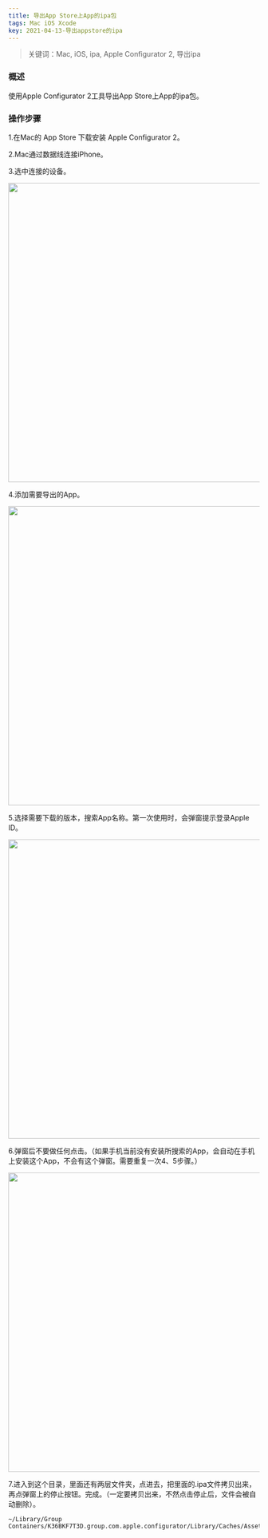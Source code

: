 ```yaml
---
title: 导出App Store上App的ipa包
tags: Mac iOS Xcode
key: 2021-04-13-导出appstore的ipa
---
```

> 关键词：Mac, iOS, ipa, Apple Configurator 2, 导出ipa

### 概述

使用Apple Configurator 2工具导出App Store上App的ipa包。

### 操作步骤

1.在Mac的 App Store 下载安装 Apple Configurator 2。

2.Mac通过数据线连接iPhone。

3.选中连接的设备。

<img src="https://image.oldboard.tech/blog/9113ABBF-7A18-4742-B03F-C9662F6F0466.png" width="600">

4.添加需要导出的App。

<img src="https://image.oldboard.tech/blog/DB1A8B9E-9834-487C-90F3-ACD6B41026BF.png" width="600">

5.选择需要下载的版本，搜索App名称。第一次使用时，会弹窗提示登录Apple ID。

<img src="https://image.oldboard.tech/blog/F5AEB6BF-1536-49BC-B15D-A5D61ED75D91.png" width="600">

6.弹窗后不要做任何点击。（如果手机当前没有安装所搜索的App，会自动在手机上安装这个App，不会有这个弹窗。需要重复一次4、5步骤。）

<img src="https://image.oldboard.tech/blog/255BDB9C-7432-4F46-9AAF-FE3DE3DEF597.png" width="600">

7.进入到这个目录，里面还有两层文件夹，点进去，把里面的.ipa文件拷贝出来，再点弹窗上的停止按钮。完成。（一定要拷贝出来，不然点击停止后，文件会被自动删除）。

```
~/Library/Group Containers/K36BKF7T3D.group.com.apple.configurator/Library/Caches/Assets/TemporaryItems/MobileApps/
```
